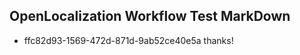 ## OpenLocalization Workflow Test MarkDown
* ffc82d93-1569-472d-871d-9ab52ce40e5a thanks!

<!--HONumber=Aug16_HO1-->


